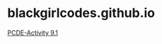 # blackgirlcodes.github.io
<a href>[PCDE-Activity 9.1](https://blackgirlcodes.github.io/PCDE-Activity-9.1/)</a>
